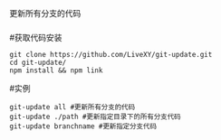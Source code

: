 更新所有分支的代码
#####

#获取代码安装
```
git clone https://github.com/LiveXY/git-update.git
cd git-update/
npm install && npm link
```

#实例
```
git-update all #更新所有分支的代码
git-update ./path #更新指定目录下的所有分支代码
git-update branchname #更新指定分支代码
```